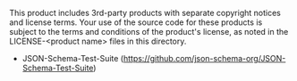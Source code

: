 This product includes 3rd-party products with separate copyright notices and license terms. Your use of the source code for these products is subject to the terms and conditions of the product's license, as noted in the LICENSE-&lt;product name&gt; files in this directory.

* JSON-Schema-Test-Suite (https://github.com/json-schema-org/JSON-Schema-Test-Suite)
